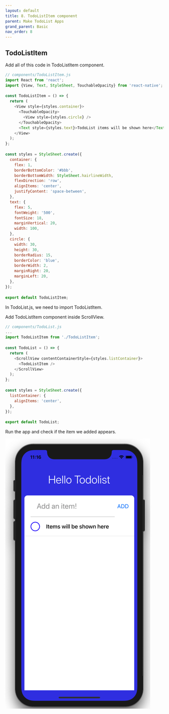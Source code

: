 ```yaml
---
layout: default
title: 8. TodoListItem component
parent: Make TodoList Apps
grand_parent: Basic
nav_order: 8
---
```


## TodoListItem

Add all of this code in TodoListItem component.

```js
// components/TodoListItem.js
import React from 'react';
import {View, Text, StyleSheet, TouchableOpacity} from 'react-native';

const TodoListItem = () => {
  return (
    <View style={styles.container}>
      <TouchableOpacity>
        <View style={styles.circle} />
      </TouchableOpacity>
      <Text style={styles.text}>TodoList items will be shown here</Text>
    </View>
  );
};

const styles = StyleSheet.create({
  container: {
    flex: 1,
    borderBottomColor: '#bbb',
    borderBottomWidth: StyleSheet.hairlineWidth,
    flexDirection: 'row',
    alignItems: 'center',
    justifyContent: 'space-between',
  },
  text: {
    flex: 5,
    fontWeight: '500',
    fontSize: 18,
    marginVertical: 20,
    width: 100,
  },
  circle: {
    width: 30,
    height: 30,
    borderRadius: 15,
    borderColor: 'blue',
    borderWidth: 2,
    marginRight: 20,
    marginLeft: 20,
  },
});

export default TodoListItem;
```

In TodoList.js, we need to import TodoListItem.

Add TodoListItem component inside ScrollView.

```js
// components/TodoList.js
...
import TodoListItem from './TodoListItem';

const TodoList = () => {
  return (
    <ScrollView contentContainerStyle={styles.listContainer}>
      <TodoListItem />
    </ScrollView>
  );
};

const styles = StyleSheet.create({
  listContainer: {
    alignItems: 'center',
  },
});

export default TodoList;
```

Run the app and check if the item we added appears.

![](../images/TodoListItem.png "TodoListItem.png")